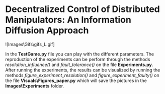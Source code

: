 # Decentralized Control of Distributed Manipulators: An Information Diffusion Approach

![Images\Gifs\gifs_L.gif]

In the **TestGame.py** file you can play with the different parameters.
The reproduction of the experiments can be perform through the methods *resolution_influence()* and *fault_tolerance()* on the file **Experiments.py**. After running the experiments, the results can be visualized by running the methods *figure_experiment_resolution()* and *figure_experiment_faulty()* on the file **Visuals\Figures_paper.py** which will save the pictures in the **Images\\Experiments** folder.